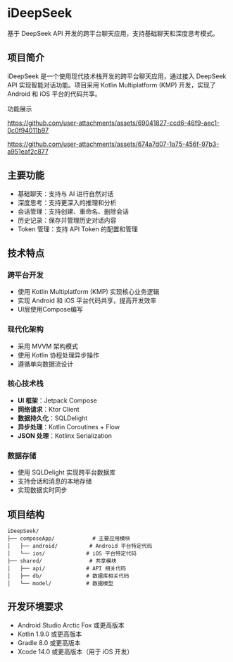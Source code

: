 # iDeepSeek

基于 DeepSeek API 开发的跨平台聊天应用，支持基础聊天和深度思考模式。

## 项目简介

iDeepSeek 是一个使用现代技术栈开发的跨平台聊天应用，通过接入 DeepSeek API 实现智能对话功能。项目采用 Kotlin Multiplatform (KMP) 开发，实现了 Android 和 iOS 平台的代码共享。

功能展示

https://github.com/user-attachments/assets/69041827-ccd6-46f9-aec1-0c0f94011b97


https://github.com/user-attachments/assets/674a7d07-1a75-456f-97b3-a951eaf2c877



## 主要功能

- 基础聊天：支持与 AI 进行自然对话
- 深度思考：支持更深入的推理和分析
- 会话管理：支持创建、重命名、删除会话
- 历史记录：保存并管理历史对话内容
- Token 管理：支持 API Token 的配置和管理

## 技术特点

### 跨平台开发
- 使用 Kotlin Multiplatform (KMP) 实现核心业务逻辑
- 实现 Android 和 iOS 平台代码共享，提高开发效率
- UI层使用Compose编写

### 现代化架构
- 采用 MVVM 架构模式
- 使用 Kotlin 协程处理异步操作
- 遵循单向数据流设计

### 核心技术栈
- **UI 框架**：Jetpack Compose
- **网络请求**：Ktor Client
- **数据持久化**：SQLDelight
- **异步处理**：Kotlin Coroutines + Flow
- **JSON 处理**：Kotlinx Serialization

### 数据存储
- 使用 SQLDelight 实现跨平台数据库
- 支持会话和消息的本地存储
- 实现数据实时同步

## 项目结构

```
iDeepSeek/
├── composeApp/            # 主要应用模块
│   ├── android/          # Android 平台特定代码
│   └── ios/             # iOS 平台特定代码
├── shared/               # 共享模块
│   ├── api/             # API 相关代码
│   ├── db/              # 数据库相关代码
│   └── model/           # 数据模型
```

## 开发环境要求

- Android Studio Arctic Fox 或更高版本
- Kotlin 1.9.0 或更高版本
- Gradle 8.0 或更高版本
- Xcode 14.0 或更高版本（用于 iOS 开发）
